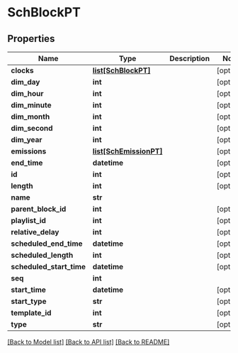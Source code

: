 # SchBlockPT

## Properties
Name | Type | Description | Notes
------------ | ------------- | ------------- | -------------
**clocks** | [**list[SchBlockPT]**](SchBlockPT.md) |  | [optional] 
**dim_day** | **int** |  | [optional] 
**dim_hour** | **int** |  | [optional] 
**dim_minute** | **int** |  | [optional] 
**dim_month** | **int** |  | [optional] 
**dim_second** | **int** |  | [optional] 
**dim_year** | **int** |  | [optional] 
**emissions** | [**list[SchEmissionPT]**](SchEmissionPT.md) |  | [optional] 
**end_time** | **datetime** |  | [optional] 
**id** | **int** |  | [optional] 
**length** | **int** |  | [optional] 
**name** | **str** |  | 
**parent_block_id** | **int** |  | [optional] 
**playlist_id** | **int** |  | [optional] 
**relative_delay** | **int** |  | [optional] 
**scheduled_end_time** | **datetime** |  | [optional] 
**scheduled_length** | **int** |  | [optional] 
**scheduled_start_time** | **datetime** |  | [optional] 
**seq** | **int** |  | 
**start_time** | **datetime** |  | [optional] 
**start_type** | **str** |  | [optional] 
**template_id** | **int** |  | [optional] 
**type** | **str** |  | [optional] 

[[Back to Model list]](../README.md#documentation-for-models) [[Back to API list]](../README.md#documentation-for-api-endpoints) [[Back to README]](../README.md)


